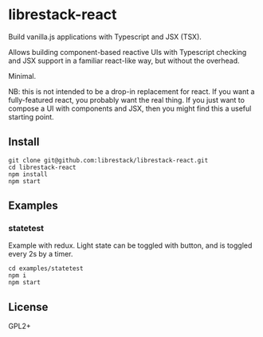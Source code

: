 # librestack-react

Build vanilla.js applications with Typescript and JSX (TSX).

Allows building component-based reactive UIs with Typescript checking and JSX
support in a familiar react-like way, but without the overhead.

Minimal.

NB: this is not intended to be a drop-in replacement for react.  If you want
a fully-featured react, you probably want the real thing.  If you just want to
compose a UI with components and JSX, then you might find this a useful starting
point.

## Install

```
git clone git@github.com:librestack/librestack-react.git
cd librestack-react
npm install
npm start
```
## Examples

### statetest

Example with redux.  Light state can be toggled with button, and is toggled every 2s by a timer.

```
cd examples/statetest
npm i
npm start
```

## License

GPL2+
